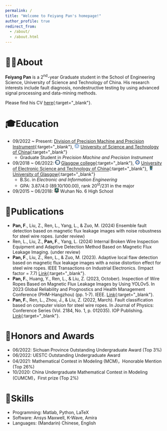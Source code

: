 ```yaml
---
permalink: /
title: "Welcome to Feiyang Pan's homepage!"
author_profile: true
redirect_from: 
  - /about/
  - /about.html
---
```


# 👨‍🎓About

**Feiyang Pan** is a 2<sup>nd</sup>-year Graduate student in the School of Engineering Science, University of Science and Technology of China. His research interests include fault diagnosis, nondestructive testing by using advanced signal processing and data-mining methods. 

Please find his CV [here](../files/cv.pdf "Feiyang Pan's CV"){:target="_blank"}. 

# 🎓Education 

- 09/2022 ~ Present: [Division of Precision Machine and Precision Instrument](https://pmpi.ustc.edu.cn/main.htm "PMPI, USTC"){:target="_blank"}, <img src="../files/USTC-logo.png" style="height: 1.1em"> [University of Science and Technology of China](https://en.ustc.edu.cn "USTC"){:target="_blank"} 
    - Graduate Student in *Precision Machine and Precision Instrument*
- 09/2018 ~ 06/2022: <img src="../files/glasgow_college.jpg" style="height: 1.1em"> [Glasgow college](https://www.gla.uestc.edu.cn/english/Home.htm "Glasgow College，UESTC"){:target="_blank"}, <img src="../files/UESTC-logo.jpg" style="height: 1.1em"> [University of Electronic Science and Technology of China](https://en.uestc.edu.cn/ "UESTC"){:target="_blank"}, <img src="../files/glasgow-logo.jpg" style="height: 1.1em"> [University of Glasgow](https://www.gla.ac.uk/ "UoG"){:target="_blank"}
    - B.Sc. in *Electronic and Information Engineering* 
    - GPA: 3.87/4.0 (89.10/100.00), rank 20<sup>st</sup>/231 in the major 
- 09/2015 ~ 06/2018: <img src="../files/wuhan_6zhong.jpeg" style="height: 1.1em"> Wuhan No. 6 High School 

# 📃Publications

- **Pan, F**., Liu, Z., Ren, L., Yang, L., & Zuo, M. (2024) Ensemble fault detection based on magnetic flux leakage images with noise robustness for steel wire ropes. (under review)
- Ren, L., Liu, Z., **Pan, F**., Yang, L. (2024) Internal Broken Wire Inspection Equipment and Adaptive Detection Method Based on Magnetic Flux Leakage Imaging. (under review)
- **Pan, F**., Liu, Z., Ren, L., & Zuo, M. (2023). Adaptive local flaw detection based on magnetic flux leakage images with a noise distortion effect for steel wire ropes. IEEE Transactions on Industrial Electronics. (Impact factor = 7.7) [Link](https://ieeexplore.ieee.org/abstract/document/10122866 "IEEE TIE"){:target="_blank"}.
- **Pan, F.**, Huang, Y., Ren, L., & Liu, Z. (2023, October). Inspection of Wire Ropes Based on Magnetic Flux Leakage Images by Using YOLOv5. In 2023 Global Reliability and Prognostics and Health Management Conference (PHM-Hangzhou) (pp. 1-7). IEEE. [Link](https://ieeexplore.ieee.org/abstract/document/10482526 "IEEE PHM"){:target="_blank"}.
- **Pan, F.**, Ren, L., Zhou, J., & Liu, Z. (2022, March). Fault classification based on computer vision for steel wire ropes. In Journal of Physics: Conference Series (Vol. 2184, No. 1, p. 012035). IOP Publishing. [Link](https://iopscience.iop.org/article/10.1088/1742-6596/2184/1/012035/meta "IOP conf"){:target="_blank"}.

# 🏅Honors and Awards
- 06/2022:  Sichuan Province Outstanding Undergraduate Award (Top 3%)
- 06/2022:  UESTC Outstanding Undergraduate Award 
- 04/2021:  Mathematical Contest in Modeling (MCM)，Honorable Mention (Top 26%)
- 10/2020: China Undergraduate Mathematical Contest in Modeling (CUMCM)，First prize (Top 2%)


# 🔧Skills

- Programming: Matlab, Python, LaTeX 
- Software: Ansys Maxwell, K-Wave, Amira 
- Languages: (Mandarin) Chinese, English 
